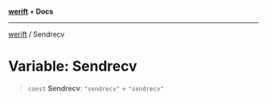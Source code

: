 [**werift**](../README.md) • **Docs**

***

[werift](../globals.md) / Sendrecv

# Variable: Sendrecv

> `const` **Sendrecv**: `"sendrecv"` = `"sendrecv"`
